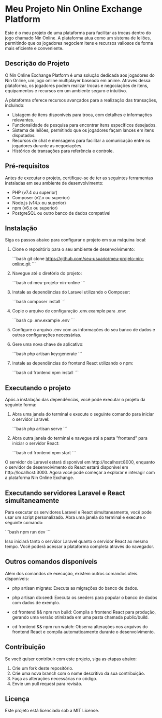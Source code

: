 # Meu Projeto Nin Online Exchange Platform

Este é o meu projeto de uma plataforma para facilitar as trocas dentro do jogo chamado Nin Online. A plataforma atua como um sistema de leilões, permitindo que os jogadores negociem itens e recursos valiosos de forma mais eficiente e conveniente.

## Descrição do Projeto

O Nin Online Exchange Platform é uma solução dedicada aos jogadores do Nin Online, um jogo online multiplayer baseado em anime. Através dessa plataforma, os jogadores podem realizar trocas e negociações de itens, equipamentos e recursos em um ambiente seguro e intuitivo.

A plataforma oferece recursos avançados para a realização das transações, incluindo:

- Listagem de itens disponíveis para troca, com detalhes e informações relevantes.
- Funcionalidade de pesquisa para encontrar itens específicos desejados.
- Sistema de leilões, permitindo que os jogadores façam lances em itens disputados.
- Recursos de chat e mensagens para facilitar a comunicação entre os jogadores durante as negociações.
- Histórico de transações para referência e controle.

## Pré-requisitos

Antes de executar o projeto, certifique-se de ter as seguintes ferramentas instaladas em seu ambiente de desenvolvimento:

- PHP (v7.4 ou superior)
- Composer (v2.x ou superior)
- Node.js (v14.x ou superior)
- npm (v6.x ou superior)
- PostgreSQL ou outro banco de dados compatível

## Instalação

Siga os passos abaixo para configurar o projeto em sua máquina local:

1. Clone o repositório para o seu ambiente de desenvolvimento:

   \```bash
   git clone https://github.com/seu-usuario/meu-projeto-nin-online.git
   \```

2. Navegue até o diretório do projeto:

   \```bash
   cd meu-projeto-nin-online
   \```

3. Instale as dependências do Laravel utilizando o Composer:

   \```bash
   composer install
   \```

4. Copie o arquivo de configuração .env.example para .env:

   \```bash
   cp .env.example .env
   \```

5. Configure o arquivo .env com as informações do seu banco de dados e outras configurações necessárias.

6. Gere uma nova chave de aplicativo:

   \```bash
   php artisan key:generate
   \```

7. Instale as dependências do frontend React utilizando o npm:

   \```bash
   cd frontend
   npm install
   \```

## Executando o projeto

Após a instalação das dependências, você pode executar o projeto da seguinte forma:

1. Abra uma janela do terminal e execute o seguinte comando para iniciar o servidor Laravel:

   \```bash
   php artisan serve
   \```

2. Abra outra janela do terminal e navegue até a pasta "frontend" para iniciar o servidor React:

   \```bash
   cd frontend
   npm start
   \```

O servidor do Laravel estará disponível em http://localhost:8000, enquanto o servidor de desenvolvimento do React estará disponível em http://localhost:3000. Agora você pode começar a explorar e interagir com a plataforma Nin Online Exchange.

## Executando servidores Laravel e React simultaneamente

Para executar os servidores Laravel e React simultaneamente, você pode usar um script personalizado. Abra uma janela do terminal e execute o seguinte comando:

   \```bash
   npm run dev
   \```

Isso iniciará tanto o servidor Laravel quanto o servidor React ao mesmo tempo. Você poderá acessar a plataforma completa através do navegador.

## Outros comandos disponíveis

Além dos comandos de execução, existem outros comandos úteis disponíveis:

- php artisan migrate: Executa as migrações do banco de dados.

- php artisan db:seed: Executa os seeders para popular o banco de dados com dados de exemplo.

- cd frontend && npm run build: Compila o frontend React para produção, gerando uma versão otimizada em uma pasta chamada public/build.

- cd frontend && npm run watch: Observa alterações nos arquivos do frontend React e compila automaticamente durante o desenvolvimento.

## Contribuição

Se você quiser contribuir com este projeto, siga as etapas abaixo:

1. Crie um fork deste repositório.
2. Crie uma nova branch com o nome descritivo da sua contribuição.
3. Faça as alterações necessárias no código.
4. Envie um pull request para revisão.

## Licença

Este projeto está licenciado sob a MIT License.
